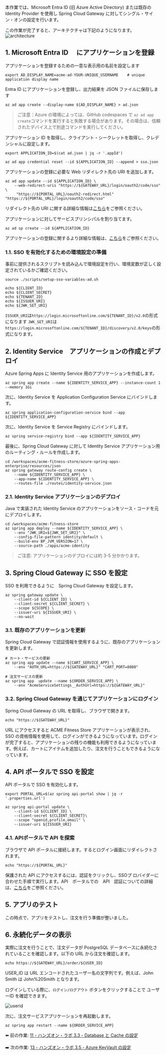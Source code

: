 本作業では、Microsoft Entra ID (旧 Azure Active Directory) または既存の Identity Provider を使用し Spring Cloud Gateway に対してシングル・サイン・オンの設定を行います。

この作業が完了すると、アーキテクチャは下記のようになります。
![architecture](images/scg-sso-services.png) 

## 1. Microsoft Entra ID 　にアプリケーションを登録

アプリケーションを登録するための一意な表示用の名前を設定します

```shell
export AD_DISPLAY_NAME=acme-ad-YOUR-UNIQUE_USERNAME    # unique application display name
```

Entra ID にアプリケーションを登録し、出力結果を JSON ファイルに保存します

```shell
az ad app create --display-name ${AD_DISPLAY_NAME} > ad.json
```

> ご注意：Azure の環境によっては、GitHub codespaces で `az ad app create`コマンドを実行すると失敗する場合があります。その場合は、信頼されたデバイス上で別途コマンドを実行してください。

アプリケーション ID を取得し、クライアント・シークレットを取得し、クレデンシャルに設定します。

```shell
export APPLICATION_ID=$(cat ad.json | jq -r '.appId')

az ad app credential reset --id ${APPLICATION_ID} --append > sso.json
```

アプリケーションの登録に必要な Web リダイレクト先の URI を追加します。

```shell
az ad app update --id ${APPLICATION_ID} \
    --web-redirect-uris "https://${GATEWAY_URL}/login/oauth2/code/sso" \
     "https://${PORTAL_URL}/oauth2-redirect.html" "https://${PORTAL_URL}/login/oauth2/code/sso"
```

リダイレクト先の URI に関する詳細な情報は[こちら](https://docs.microsoft.com/ja-jp/azure/active-directory/develop/quickstart-register-app#add-a-redirect-uri)をご参照ください。

アプリケーションに対してサービスプリンシパルを割り当てます。

```shell
az ad sp create --id ${APPLICATION_ID}
```

アプリケーションの登録に関するより詳細な情報は、[こちら](https://docs.microsoft.com/ja-jp/azure/active-directory/develop/quickstart-register-app)をご参照ください。

### 1.1. SSO を有効化するための環境設定の準備

事前に提供されるスクリプトを読み込んで環境設定を行い、環境変数が正しく設定されているかご確認ください。

```shell
source ./scripts/setup-sso-variables-ad.sh

echo ${CLIENT_ID}
echo ${CLIENT_SECRET}
echo ${TENANT_ID}
echo ${ISSUER_URI}
echo ${JWK_SET_URI}
```

`ISSUER_URI`は`https://login.microsoftonline.com/${TENANT_ID}/v2.0`の形式になります
`JWK_SET_URI`は`https://login.microsoftonline.com/${TENANT_ID}/discovery/v2.0/keys`の形式になります。

## 2. Identity Service　アプリケーションの作成とデプロイ

Azure Spring Apps に Identity Service 用のアプリケーションを作成します。

```shell
az spring app create --name ${IDENTITY_SERVICE_APP} --instance-count 1 --memory 1Gi
```

次に、Identity Service を Application Configuration Service にバインドします。

```shell
az spring application-configuration-service bind --app ${IDENTITY_SERVICE_APP}
```

次に、Identity Service を Service Registry にバインドします。

```shell
az spring service-registry bind --app ${IDENTITY_SERVICE_APP}
```

最後に、Spring Cloud Gateway に対して Identity Service アプリケーション用のルーティング・ルールを作成します。

```shell
cd /workspaces/acme-fitness-store/azure-spring-apps-enterprise/resources/json
az spring gateway route-config create \
    --name ${IDENTITY_SERVICE_APP} \
    --app-name ${IDENTITY_SERVICE_APP} \
    --routes-file ./routes/identity-service.json
```

### 2.1.  Identity Service アプリケーションのデプロイ

Java で実装された Identity Service のアプリケーションをソース・コードを元にデプロイします。

```shell
cd /workspaces/acme-fitness-store
az spring app deploy --name ${IDENTITY_SERVICE_APP} \
    --env "JWK_URI=${JWK_SET_URI}" \
    --config-file-pattern identity/default \
    --build-env BP_JVM_VERSION=17 \
    --source-path ./apps/acme-identity
```

> ご注意: アプリケーションのデプロイには約 3-5 分かかります。

## 3. Spring Cloud Gateway に SSO を設定

SSO を利用できるように　Spring Cloud Gateway を設定します。

```shell
az spring gateway update \
    --client-id ${CLIENT_ID} \
    --client-secret ${CLIENT_SECRET} \
    --scope ${SCOPE} \
    --issuer-uri ${ISSUER_URI} \
    --no-wait
```

### 3.1. 既存のアプリケーションを更新

Spring Cloud Gateway で認証情報を使用するように、既存のアプリケーションを更新します。

```shell
# カート・サービスの更新
az spring app update --name ${CART_SERVICE_APP} \
    --env "AUTH_URL=https://${GATEWAY_URL}" "CART_PORT=8080" 
    
# 注文サービスの更新
az spring app  update --name ${ORDER_SERVICE_APP} \
    --env "AcmeServiceSettings__AuthUrl=https://${GATEWAY_URL}" 
```

### 3.2. Spring Cloud Gateway を通じてアプリケーションにログイン

Spring Cloud Gateway の URL を取得し、ブラウザで開きます。

```shell
echo "https://${GATEWAY_URL}"
```

URL にアクセスすると ACME Fitness Store アプリケーションが表示され、SSO の資格情報を使用して、ログインができるようになっています。ログインが完了すると、アプリケーションの残りの機能も利用できるようになっています。例えば、カートにアイテムを追加したり、注文を行うこともできるようになっています。

## 4. API ポータルで SSO を設定

API ポータルで SSO を有効化します。

```shell
export PORTAL_URL=$(az spring api-portal show | jq -r '.properties.url')

az spring api-portal update \
    --client-id ${CLIENT_ID} \
    --client-secret ${CLIENT_SECRET}\
    --scope "openid,profile,email" \
    --issuer-uri ${ISSUER_URI}
```

### 4.1. APIポータルで API を探索

ブラウザで API ポータルに接続します。するとログイン画面にリダイレクトされます。

```shell
echo "https://${PORTAL_URL}"
```

保護された API にアクセスするには、認証をクリックし、SSOプ ロバイダーに合わせた手順で実行します。API　ポータルでの　API　認証についての詳細は、[こちら](https://docs.vmware.com/jp/API-portal-for-VMware-Tanzu/1.0/api-portal/GUID-api-viewer.html#api-authorization)をご参照ください。

## 5. アプリのテスト

この時点で、アプリをテストし、注文を行う準備が整いました。

## 6. 永続化データの表示

実際に注文を行うことで、注文データが PostgreSQL データベースに永続化されていることを確認します。以下の URL から注文を確認します。

```text
echo https://${GATEWAY_URL}/order/${USER_ID}
```

USER_ID は URL エンコードされたユーザー名の文字列です。例えば、John Smith は John%20Smith となります。

ログインしている際に、`ログイン/ログアウト` ボタンをクリックすることで ユーザーID を確認できます。

![userid](images/user-id.png) 

次に、注文サービスアプリケーションを再起動します。

```shell
az spring app restart --name ${ORDER_SERVICE_APP}
```

⬅️ 前の作業: [11 - ハンズオン・ラボ 3.3 - Database と Cache の設定](../11-hol-3.3-configure-database-cache/README.md)

➡️ 次の作業: [13 - ハンズオン・ラボ 3.5 - Azure KeyVault の設定](../13-hol-3.5-configure-azure-keyvault/README.md)